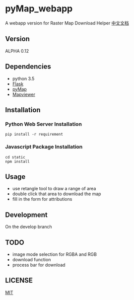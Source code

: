 # pyMap_webapp
A webapp version for Raster Map Download Helper
[中文文档](README_CN.md)

## Version

ALPHA 0.12

## Dependencies

- python 3.5
- [Flask](https://github.com/pallets/flask)
- [pyMap](https://github.com/brandonxiang/pyMap)
- [Mapviewer](https://github.com/brandonxiang/MapViewer)

## Installation

### Python Web Server Installation

```
pip install -r requirement
```

### Javascript Package Installation

```
cd static
npm install
```

## Usage

- use retangle tool to draw a range of area
- double click that area to download the map
- fill in the form for attributions

## Development

On the develop branch

## TODO
- image mode selection for RGBA and RGB
- download function
- process bar for download

## LICENSE

[MIT](LICENSE)





